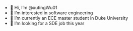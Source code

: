 - 👋 Hi, I’m @xutingWu01
- 👀 I’m interested in software engineering
- 🌱 I’m currently an ECE master student in Duke University
- 💞️ I’m looking for a SDE job this year

<!---
xutingWu01/xutingWu01 is a ✨ special ✨ repository because its `README.md` (this file) appears on your GitHub profile.
You can click the Preview link to take a look at your changes.
--->
